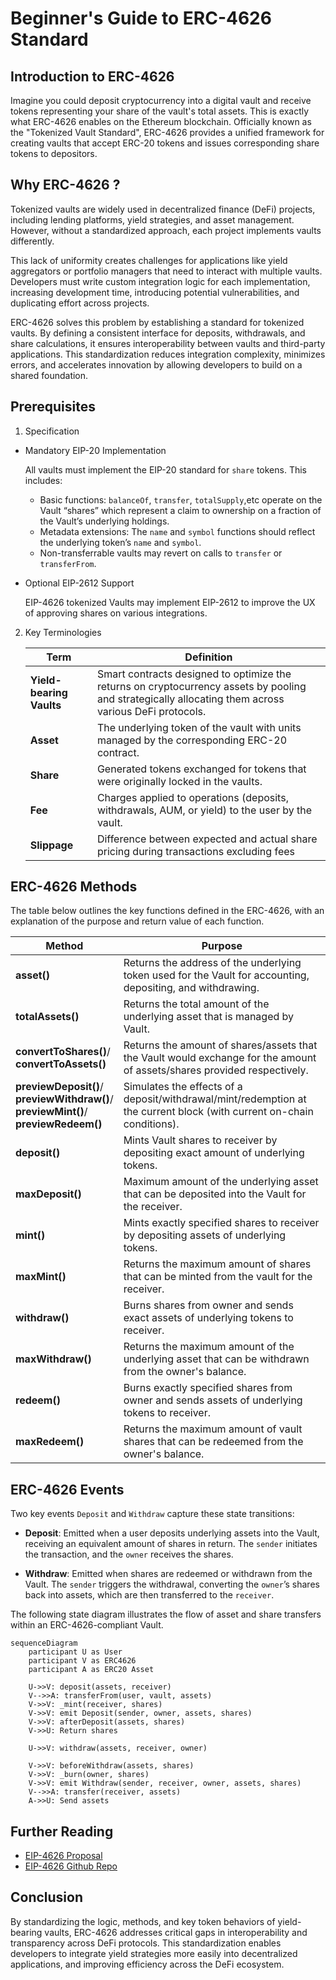 # Beginner's Guide to ERC-4626 Standard

## Introduction to ERC-4626

Imagine you could deposit cryptocurrency into a digital vault and receive tokens representing your share of the vault's total assets. This is exactly what ERC-4626 enables on the Ethereum blockchain. Officially known as the "Tokenized Vault Standard", ERC-4626 provides a unified framework for creating vaults that accept ERC-20 tokens and issues corresponding share tokens to depositors.

## Why ERC-4626 ?

Tokenized vaults are widely used in decentralized finance (DeFi) projects, including lending platforms, yield strategies, and asset management. However, without a standardized approach, each project implements vaults differently.

This lack of uniformity creates challenges for applications like yield aggregators or portfolio managers that need to interact with multiple vaults. Developers must write custom integration logic for each implementation, increasing development time, introducing potential vulnerabilities, and duplicating effort across projects.

ERC-4626 solves this problem by establishing a standard for tokenized vaults. By defining a consistent interface for deposits, withdrawals, and share calculations, it ensures interoperability between vaults and third-party applications. This standardization reduces integration complexity, minimizes errors, and accelerates innovation by allowing developers to build on a shared foundation.

## Prerequisites

1. Specification

- Mandatory EIP-20 Implementation

  All vaults must implement the EIP-20 standard for `share` tokens. This includes:

  - Basic functions: `balanceOf`, `transfer`, `totalSupply`,etc operate on the Vault “shares” which represent a claim to ownership on a fraction of the Vault’s underlying holdings.
  - Metadata extensions: The `name` and `symbol` functions should reflect the underlying token’s `name` and `symbol`.
  - Non-transferrable vaults may revert on calls to `transfer` or `transferFrom`.

- Optional EIP-2612 Support

  EIP-4626 tokenized Vaults may implement EIP-2612 to improve the UX of approving shares on various integrations.

2. Key Terminologies

   | Term                     | Definition                                                                                                                                            |
   | ------------------------ | ----------------------------------------------------------------------------------------------------------------------------------------------------- |
   | **Yield-bearing Vaults** | Smart contracts designed to optimize the returns on cryptocurrency assets by pooling and strategically allocating them across various DeFi protocols. |
   | **Asset**                | The underlying token of the vault with units managed by the corresponding ERC-20 contract.                                                            |
   | **Share**                | Generated tokens exchanged for tokens that were originally locked in the vaults.                                                                      |
   | **Fee**                  | Charges applied to operations (deposits, withdrawals, AUM, or yield) to the user by the vault.                                                        |
   | **Slippage**             | Difference between expected and actual share pricing during transactions excluding fees                                                               |

## ERC-4626 Methods

The table below outlines the key functions defined in the ERC-4626, with an explanation of the purpose and return value of each function.

| Method                                                                                       | Purpose                                                                                                                  |
| -------------------------------------------------------------------------------------------- | ------------------------------------------------------------------------------------------------------------------------ |
| **asset()**                                                                                  | Returns the address of the underlying token used for the Vault for accounting, depositing, and withdrawing.              |
| **totalAssets()**                                                                            | Returns the total amount of the underlying asset that is managed by Vault.                                               |
| **convertToShares()**/<br>**convertToAssets()**                                              | Returns the amount of shares/assets that the Vault would exchange for the amount of assets/shares provided respectively. |
| **previewDeposit()**/<br>**previewWithdraw()**/<br>**previewMint()**/<br>**previewRedeem()** | Simulates the effects of a deposit/withdrawal/mint/redemption at the current block (with current on-chain conditions).   |
| **deposit()**                                                                                | Mints Vault shares to receiver by depositing exact amount of underlying tokens.                                          |
| **maxDeposit()**                                                                             | Maximum amount of the underlying asset that can be deposited into the Vault for the receiver.                            |
| **mint()**                                                                                   | Mints exactly specified shares to receiver by depositing assets of underlying tokens.                                    |
| **maxMint()**                                                                                | Returns the maximum amount of shares that can be minted from the vault for the receiver.                                 |
| **withdraw()**                                                                               | Burns shares from owner and sends exact assets of underlying tokens to receiver.                                         |
| **maxWithdraw()**                                                                            | Returns the maximum amount of the underlying asset that can be withdrawn from the owner's balance.                       |
| **redeem()**                                                                                 | Burns exactly specified shares from owner and sends assets of underlying tokens to receiver.                             |
| **maxRedeem()**                                                                              | Returns the maximum amount of vault shares that can be redeemed from the owner's balance.                                |

## ERC-4626 Events

Two key events `Deposit` and `Withdraw` capture these state transitions:

- **Deposit**: Emitted when a user deposits underlying assets into the Vault, receiving an equivalent amount of shares in return. The `sender` initiates the transaction, and the `owner` receives the shares.

- **Withdraw**: Emitted when shares are redeemed or withdrawn from the Vault. The `sender` triggers the withdrawal, converting the `owner`’s shares back into assets, which are then transferred to the `receiver`.

The following state diagram illustrates the flow of asset and share transfers within an ERC-4626-compliant Vault.

```mermaid
sequenceDiagram
    participant U as User
    participant V as ERC4626
    participant A as ERC20 Asset

    U->>V: deposit(assets, receiver)
    V-->>A: transferFrom(user, vault, assets)
    V->>V: _mint(receiver, shares)
    V->>V: emit Deposit(sender, owner, assets, shares)
    V->>V: afterDeposit(assets, shares)
    V->>U: Return shares

    U->>V: withdraw(assets, receiver, owner)

    V->>V: beforeWithdraw(assets, shares)
    V->>V: _burn(owner, shares)
    V->>V: emit Withdraw(sender, receiver, owner, assets, shares)
    V-->>A: transfer(receiver, assets)
    A->>U: Send assets
```

## Further Reading

- [EIP-4626 Proposal](https://eips.ethereum.org/EIPS/eip-4626)
- [EIP-4626 Github Repo](https://github.com/transmissions11/solmate/blob/main/src/tokens/ERC4626.sol)

## Conclusion

By standardizing the logic, methods, and key token behaviors of yield-bearing vaults, ERC-4626 addresses critical gaps in interoperability and transparency across DeFi protocols. This standardization enables developers to integrate yield strategies more easily into decentralized applications, and improving efficiency across the DeFi ecosystem.
